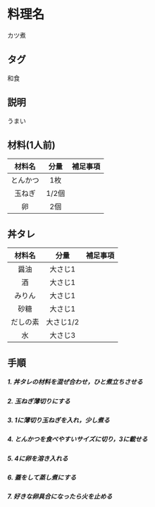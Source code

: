 # 料理名
カツ煮

## タグ
和食

## 説明
うまい

## 材料(1人前)
|材料名|分量|補足事項|
|:----:|:--:|:------:|
|とんかつ|1枚||
|玉ねぎ|1/2個||
|卵|2個||

## 丼タレ
|材料名|分量|補足事項|
|:----:|:--:|:------:|
|醤油|大さじ1||
|酒|大さじ1||
|みりん|大さじ1||
|砂糖|大さじ1||
|だしの素|大さじ1/2||
|水|大さじ3||

## 手順

##### 1. 丼タレの材料を混ぜ合わせ，ひと煮立ちさせる

##### 2. 玉ねぎ薄切りにする

##### 3. 1に薄切り玉ねぎを入れ，少し煮る

##### 4. とんかつを食べやすいサイズに切り，3に載せる

##### 5. 4に卵を溶き入れる

##### 6. 蓋をして蒸し煮にする

##### 7. 好きな卵具合になったら火を止める

